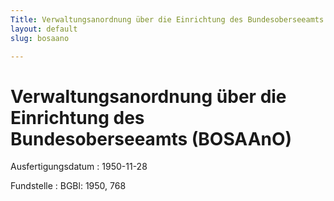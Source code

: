 ```yaml
---
Title: Verwaltungsanordnung über die Einrichtung des Bundesoberseeamts
layout: default
slug: bosaano

---
```


# Verwaltungsanordnung über die Einrichtung des Bundesoberseeamts (BOSAAnO)

Ausfertigungsdatum
:   1950-11-28

Fundstelle
:   BGBl: 1950, 768

